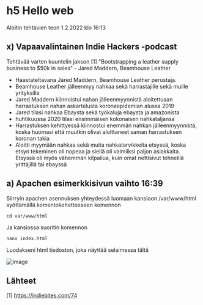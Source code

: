 # h5 Hello web 
Aloitin tehtävien teon 1.2.2022 klo 16:13

## x) Vapaavalintainen Indie Hackers -podcast

Tehtävää varten kuuntelin jakson [1] "Bootstrapping a leather supply business to $50k in sales" - Jared Maddern, Beamhouse Leather 

 - Haastateltavana Jared Maddern, Beamhouse Leather perustaja.
 - Beamhouse Leather jälleenmyy nahkaa sekä harrastajille sekä muille yrityksille
 - Jared Maddern kiinnoistui nahan jälleenmyynnistä aloitettuaan harrastuksen nahan askartelusta koronaepidemian alussa 2019
 - Jared tilasi nahkaa Ebaysta sekä työkaluja ebaysta ja amazonista
 - huhtikuussa 2020 tilasi ensimmäisen kokonaisen nahkataljansa
 - Harrastuksen kehittyessä kiinnostui enemmän nahkan jälleenmyynnistä, koska huomasi että muutkin olivat aloittaneet saman harrastuksen koronan takia
 - Aloitti myymään nahkaa sekä muita nahkatarvikkeita etsyssä, koska etsyn tekeminen oli nopeaa ja siellä oli valmiiksi paljon asiakkaita. Etsyssä oli myös vähemmän kilpailua, kuin omat nettisivut tehneillä yrittäjillä tai ebayssä
 
## a) Apachen esimerkkisivun vaihto 16:39

Siirryin apachen asennuksen yhteydessä luomaan kansioon /var/www/html syöttämällä komentokehotteeseen komennon 

    cd var/www/html
    
Ja kansiossa suoritin komennon 

    nano index.html 
    
Luodakseni html tiedoston, joka näyttää selaimessa tältä

![image](https://user-images.githubusercontent.com/112076377/216075704-edd29fd6-a69d-498c-8f01-cb83140060bc.png)




## Lähteet 

[1] https://indiebites.com/74

